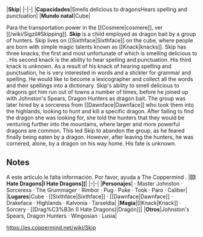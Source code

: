 |**Skip**|
|-|-|
|**Capacidades**|Smells delicious to dragonsHears spelling and punctuation|
|**Mundo natal**|Cube|

Para the transportation power in the [[Cosmere\|cosmere]], ver [[/wiki/Sigzil#Skipping]].
**Skip** is a child employed as dragon bait by a group of hunters.
Skip lives on [[Sixthface\|Sixthface]] on the cube, where people are born with simple magic talents known as [[Knack\|knacks]]. Skip has three knacks, the first and most unfortunate of which is smelling delicious to . His second knack is the ability to hear spelling and punctuation. His third knack is unknown.
As a result of his knack of hearing spelling and punctuation, he is very interested in words and a stickler for grammar and spelling. He would like to become a lexicographer and collect all the words and their spellings into a dictionary.
Skip's ability to smell delicious to dragons got him run out of towns a number of times, before he joined up with Johnston's Spears, Dragon Hunters as dragon bait. The group was later hired by a sorceress from [[Dawnface\|Dawnface]] who took them into the highlands, looking to hunt and kill a specific dragon. After failing to find the dragon she was looking for, she told the hunters that they would be venturing further into the mountains, where larger and more powerful dragons are common. This led Skip to abandon the group, as he feared finally being eaten by a dragon. However, after leaving the hunters, he was cornered, alone, by a dragon on his way home. His fate is unknown.

## Notes

A este artículo le falta información. Por favor, ayuda a The Coppermind .
|**[[I Hate Dragons\|I Hate Dragons]]**|
|-|-|
|**Personajes**| · Master Johnston · Sorceress · The Grummager · Rimbor · Pug · Puke · Took · Paro · Caliber|
|**Lugares**|Cube · [[Sixthface\|Sixthface]] · [[Dawnface\|Dawnface]] · Drakeface · Highlands · Kalvonia · Tarseldia|
|**Magia**|[[Knack\|Knack]] · Sorcery · [[Drag%C3%B3n (I Hate Dragons)\|Dragón]]|
|**Otros**|Johnston's Spears, Dragon Hunters · Wingosian · Lusia|



https://es.coppermind.net/wiki/Skip